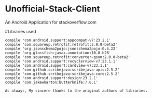 # Unofficial-Stack-Client
An Android Application for stackoverflow.com

#Libraries used

    compile 'com.android.support:appcompat-v7:23.2.1'
    compile 'com.squareup.retrofit:retrofit:2.0.0-beta2'
    compile 'org.jsonschema2pojo:jsonschema2pojo:0.4.22'
    compile 'org.glassfish:javax.annotation:10.0-b28'
    compile 'com.squareup.retrofit:converter-gson:2.0.0-beta2'
    compile 'com.android.support:recyclerview-v7:23.1.1'
    compile 'com.android.support:cardview-v7:23.1.1'
    compile 'com.github.scribejava:scribejava-apis:2.5.2'
    compile 'com.github.scribejava:scribejava-core:2.5.2'
    compile 'com.android.support:design:23.2.1'
    compile 'com.jakewharton:butterknife:7.0.1'
    
    As always, My sincere thanks to the original authors of libraries.
